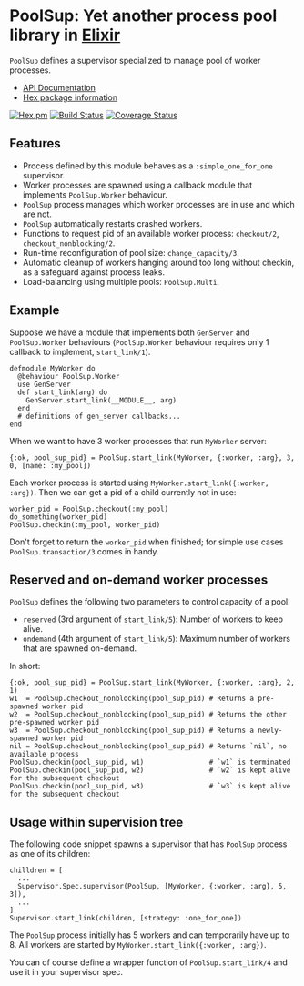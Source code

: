 # PoolSup: Yet another process pool library in [Elixir](http://elixir-lang.org/)

`PoolSup` defines a supervisor specialized to manage pool of worker processes.
- [API Documentation](http://hexdocs.pm/pool_sup/)
- [Hex package information](https://hex.pm/packages/pool_sup)

[![Hex.pm](http://img.shields.io/hexpm/v/pool_sup.svg)](https://hex.pm/packages/pool_sup)
[![Build Status](https://travis-ci.com/skirino/pool_sup.svg)](https://travis-ci.com/github/skirino/pool_sup)
[![Coverage Status](https://coveralls.io/repos/github/skirino/pool_sup/badge.svg?branch=master)](https://coveralls.io/github/skirino/pool_sup?branch=master)

## Features

- Process defined by this module behaves as a `:simple_one_for_one` supervisor.
- Worker processes are spawned using a callback module that implements `PoolSup.Worker` behaviour.
- `PoolSup` process manages which worker processes are in use and which are not.
- `PoolSup` automatically restarts crashed workers.
- Functions to request pid of an available worker process: `checkout/2`, `checkout_nonblocking/2`.
- Run-time reconfiguration of pool size: `change_capacity/3`.
- Automatic cleanup of workers hanging around too long without checkin, as a safeguard against process leaks.
- Load-balancing using multiple pools: `PoolSup.Multi`.

## Example

Suppose we have a module that implements both `GenServer` and `PoolSup.Worker` behaviours
(`PoolSup.Worker` behaviour requires only 1 callback to implement, `start_link/1`).

    defmodule MyWorker do
      @behaviour PoolSup.Worker
      use GenServer
      def start_link(arg) do
        GenServer.start_link(__MODULE__, arg)
      end
      # definitions of gen_server callbacks...
    end

When we want to have 3 worker processes that run `MyWorker` server:

    {:ok, pool_sup_pid} = PoolSup.start_link(MyWorker, {:worker, :arg}, 3, 0, [name: :my_pool])

Each worker process is started using `MyWorker.start_link({:worker, :arg})`.
Then we can get a pid of a child currently not in use:

    worker_pid = PoolSup.checkout(:my_pool)
    do_something(worker_pid)
    PoolSup.checkin(:my_pool, worker_pid)

Don't forget to return the `worker_pid` when finished; for simple use cases `PoolSup.transaction/3` comes in handy.

## Reserved and on-demand worker processes

`PoolSup` defines the following two parameters to control capacity of a pool:

- `reserved` (3rd argument of `start_link/5`): Number of workers to keep alive.
- `ondemand` (4th argument of `start_link/5`): Maximum number of workers that are spawned on-demand.

In short:

    {:ok, pool_sup_pid} = PoolSup.start_link(MyWorker, {:worker, :arg}, 2, 1)
    w1  = PoolSup.checkout_nonblocking(pool_sup_pid) # Returns a pre-spawned worker pid
    w2  = PoolSup.checkout_nonblocking(pool_sup_pid) # Returns the other pre-spawned worker pid
    w3  = PoolSup.checkout_nonblocking(pool_sup_pid) # Returns a newly-spawned worker pid
    nil = PoolSup.checkout_nonblocking(pool_sup_pid) # Returns `nil`, no available process
    PoolSup.checkin(pool_sup_pid, w1)                # `w1` is terminated
    PoolSup.checkin(pool_sup_pid, w2)                # `w2` is kept alive for the subsequent checkout
    PoolSup.checkin(pool_sup_pid, w3)                # `w3` is kept alive for the subsequent checkout

## Usage within supervision tree

The following code snippet spawns a supervisor that has `PoolSup` process as one of its children:

    chilldren = [
      ...
      Supervisor.Spec.supervisor(PoolSup, [MyWorker, {:worker, :arg}, 5, 3]),
      ...
    ]
    Supervisor.start_link(children, [strategy: :one_for_one])

The `PoolSup` process initially has 5 workers and can temporarily have up to 8.
All workers are started by `MyWorker.start_link({:worker, :arg})`.

You can of course define a wrapper function of `PoolSup.start_link/4` and use it in your supervisor spec.
